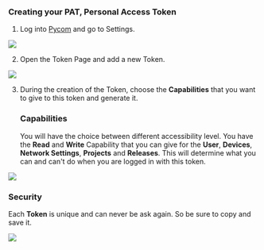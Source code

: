 ### Creating your PAT, Personal Access Token

1. Log into [Pycom](https://sso.pycom.io/) and go to Settings.

![](/gitbook/assets/open-api/token/login-settings.png)



2. Open the Token Page and add a new Token.

![](/gitbook/assets/open-api/token/token-page.png)



3. During the creation of the Token, choose the **Capabilities** that you want to give to this token and generate it.

    ### Capabilities
    You will have the choice between different accessibility level.
    You have the **Read** and **Write** Capability that you can give for the **User**, **Devices**, **Network Settings**, **Projects** and 
    **Releases**.
    This will determine what you can and can't do when you are logged in with this token.

![](/gitbook/assets/open-api/token/token-settings.png)



### Security
Each **Token** is unique and can never be ask again. So be sure to copy and save it.

![](/gitbook/assets/open-api/token/token-security.png)



